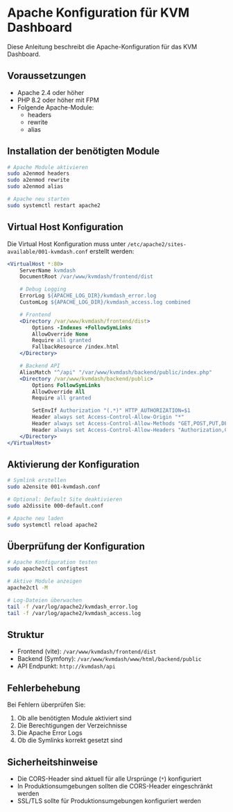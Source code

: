 # Apache Konfiguration für KVM Dashboard

Diese Anleitung beschreibt die Apache-Konfiguration für das KVM Dashboard.
## Voraussetzungen

- Apache 2.4 oder höher
- PHP 8.2 oder höher mit FPM
- Folgende Apache-Module:
  - headers
  - rewrite 
  - alias

## Installation der benötigten Module

```bash
# Apache Module aktivieren
sudo a2enmod headers
sudo a2enmod rewrite
sudo a2enmod alias

# Apache neu starten
sudo systemctl restart apache2
```

## Virtual Host Konfiguration

Die Virtual Host Konfiguration muss unter `/etc/apache2/sites-available/001-kvmdash.conf` erstellt werden:

```apache
<VirtualHost *:80>
    ServerName kvmdash
    DocumentRoot /var/www/kvmdash/frontend/dist

    # Debug Logging
    ErrorLog ${APACHE_LOG_DIR}/kvmdash_error.log
    CustomLog ${APACHE_LOG_DIR}/kvmdash_access.log combined

    # Frontend
    <Directory /var/www/kvmdash/frontend/dist>
        Options -Indexes +FollowSymLinks
        AllowOverride None
        Require all granted
        FallbackResource /index.html
    </Directory>

    # Backend API
    AliasMatch "^/api" "/var/www/kvmdash/backend/public/index.php"
    <Directory /var/www/kvmdash/backend/public>
        Options FollowSymLinks
        AllowOverride All
        Require all granted

        SetEnvIf Authorization "(.*)" HTTP_AUTHORIZATION=$1
        Header always set Access-Control-Allow-Origin "*"
        Header always set Access-Control-Allow-Methods "GET,POST,PUT,DELETE,OPTIONS"
        Header always set Access-Control-Allow-Headers "Authorization,Content-Type"
    </Directory>
</VirtualHost>
```

## Aktivierung der Konfiguration

```bash
# Symlink erstellen
sudo a2ensite 001-kvmdash.conf

# Optional: Default Site deaktivieren
sudo a2dissite 000-default.conf

# Apache neu laden
sudo systemctl reload apache2
```

## Überprüfung der Konfiguration

```bash
# Apache Konfiguration testen
sudo apache2ctl configtest

# Aktive Module anzeigen
apache2ctl -M

# Log-Dateien überwachen
tail -f /var/log/apache2/kvmdash_error.log
tail -f /var/log/apache2/kvmdash_access.log
```

## Struktur

- Frontend (vite): `/var/www/kvmdash/frontend/dist`
- Backend (Symfony): `/var/www/kvmdash/www/html/backend/public`
- API Endpunkt: `http://kvmdash/api`

## Fehlerbehebung

Bei Fehlern überprüfen Sie:
1. Ob alle benötigten Module aktiviert sind
2. Die Berechtigungen der Verzeichnisse
3. Die Apache Error Logs
4. Ob die Symlinks korrekt gesetzt sind

## Sicherheitshinweise

- Die CORS-Header sind aktuell für alle Ursprünge (`*`) konfiguriert
- In Produktionsumgebungen sollten die CORS-Header eingeschränkt werden
- SSL/TLS sollte für Produktionsumgebungen konfiguriert werden
